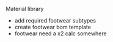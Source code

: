 Material library
- add required footwear subtypes
- create footwear bom template
- footwear need a x2 calc somewhere